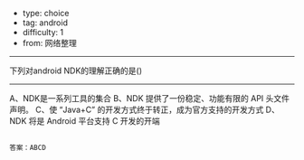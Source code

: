 - type: choice
- tag: android
- difficulty:  1
- from: 网络整理

--------

下列对android NDK的理解正确的是()

---------

A、NDK是一系列工具的集合
B、NDK 提供了一份稳定、功能有限的 API 头文件声明。
C、使 “Java+C” 的开发方式终于转正，成为官方支持的开发方式
D、NDK 将是 Android 平台支持 C 开发的开端
```

答案：ABCD

